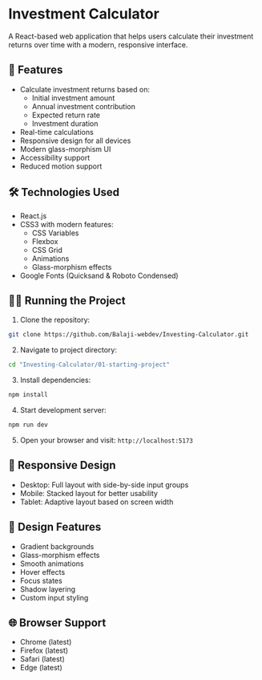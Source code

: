 # Investment Calculator

A React-based web application that helps users calculate their investment returns over time with a modern, responsive interface.

## 🚀 Features

- Calculate investment returns based on:
  - Initial investment amount
  - Annual investment contribution
  - Expected return rate
  - Investment duration
- Real-time calculations
- Responsive design for all devices
- Modern glass-morphism UI
- Accessibility support
- Reduced motion support

## 🛠️ Technologies Used

- React.js
- CSS3 with modern features:
  - CSS Variables
  - Flexbox
  - CSS Grid
  - Animations
  - Glass-morphism effects
- Google Fonts (Quicksand & Roboto Condensed)

## 🏃‍♂️ Running the Project

1. Clone the repository:
```bash
git clone https://github.com/Balaji-webdev/Investing-Calculator.git
```

2. Navigate to project directory:
```bash
cd "Investing-Calculator/01-starting-project"
```

3. Install dependencies:
```bash
npm install
```

4. Start development server:
```bash
npm run dev
```

5. Open your browser and visit: `http://localhost:5173`

## 📱 Responsive Design

- Desktop: Full layout with side-by-side input groups
- Mobile: Stacked layout for better usability
- Tablet: Adaptive layout based on screen width

## 🎨 Design Features

- Gradient backgrounds
- Glass-morphism effects
- Smooth animations
- Hover effects
- Focus states
- Shadow layering
- Custom input styling

## 🌐 Browser Support

- Chrome (latest)
- Firefox (latest)
- Safari (latest)
- Edge (latest)
